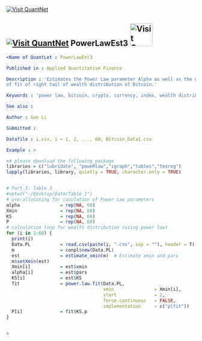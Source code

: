 
[<img src="https://github.com/QuantLet/Styleguide-and-Validation-procedure/blob/master/pictures/banner.png" alt="Visit QuantNet">](http://quantlet.de/index.php?p=info)

## [<img src="https://github.com/QuantLet/Styleguide-and-Validation-procedure/blob/master/pictures/qloqo.png" alt="Visit QuantNet">](http://quantlet.de/) **PowerLawEst3** [<img src="https://github.com/QuantLet/Styleguide-and-Validation-procedure/blob/master/pictures/QN2.png" width="60" alt="Visit QuantNet 2.0">](http://quantlet.de/d3/ia)


```yaml
<Name of QuantLet : PowerLawEst3

Published in : Applied Quantitative Finance

Description : 'Estimates the Power Law parameter Alpha as well as the goodness
of fit of right tail of wealth distribution of Bitcoin.'

Keywords : 'power law, bitcoin, crypto, currency, index, wealth distribution'

See also : 

Author : Guo Li

Submitted :

Datafile : i.csv, i = 1, 2, ..., 60; Bitcoin_Data1.csv

Example : >
```



```R
<# please download the following package
libraries = c("lubridate", "poweRlaw","igraph","tables","texreg")
lapply(libraries, library, quietly = TRUE, character.only = TRUE)


# Part 3: Table 3
#setwd("~/Desktop/Data/Table 1")
# pre-allocating for caculation of Power Law parameters
alpha               = rep(NA, 60)
Xmin                = rep(NA, 60)
KS                  = rep(NA, 60)
P                   = rep(NA, 60)
# calculation loop for wealth distribution (using power law)
for (i in 1:60) {
  print(i)
  Data.PL           = read.csv(paste(i, ".csv", sep = ""), header = T)[, 1]
  m                 = conpl$new(Data.PL)
  est               = estimate_xmin(m)  # Estimate xmin and pars
  m$setXmin(est)
  Xmin[i]           = est$xmin
  alpha[i]          = est$pars
  KS[i]             = est$KS
  fit               = power.law.fit(Data.PL, 
                                    xmin               = Xmin[i], 
                                    start              = 2, 
                                    force.continuous   = FALSE, 
                                    implementation     = c("plfit"))
  P[i]              = fit$KS.p
}


>
```
